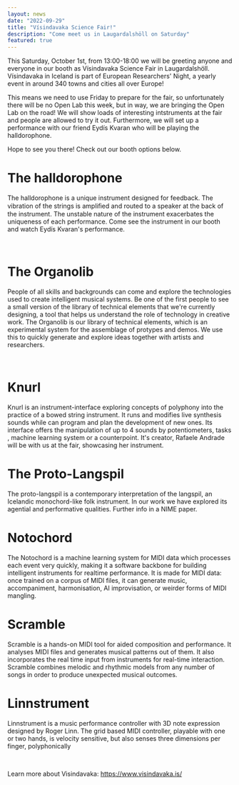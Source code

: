 ```yaml
---
layout: news
date: "2022-09-29"
title: "Vísindavaka Science Fair!"
description: "Come meet us in Laugardalshöll on Saturday"
featured: true
---
```


<script>
import CaptionedImage from "../../components/Images/CaptionedImage.svelte"
</script>

This Saturday, October 1st, from 13:00-18:00 we will be greeting anyone and everyone in our booth as Vísindavaka Science Fair in Laugardalshöll. Vísindavaka in Iceland is part of European Researchers' Night, a yearly event in around 340 towns and cities all over Europe!

This means we need to use Friday to prepare for the fair, so unfortunately there will be no Open Lab this week, but in way, we are bringing the Open Lab on the road! We will show loads of interesting intstruments at the fair and people are allowed to try it out. Furthermore, we will set up a performance with our friend Eydís Kvaran who will be playing the halldorophone.

Hope to see you there! Check out our booth options below.

<CaptionedImage
src="research/halldorophone.jpg"
alt="A wooden electronic instrument resembling a cello"
caption="The halldorophone"/>

# The halldorophone

The halldorophone is a unique instrument designed for feedback. The vibration of the strings is ampliﬁed and routed to a speaker at the back of the instrument. The unstable nature of the instrument exacerbates the uniqueness of each performance. Come see the instrument in our booth and watch Eydís Kvaran's performance. 

<br />

# The Organolib

<CaptionedImage
src="news/new-instruments-workshop.jpg"
alt="Many different types of instruments and instrumental parts, both acoustic and electronic, placed on a yellow surface."
caption="We'll be bringing a tiny version of the Organolib"/>

People of all skills and backgrounds can come and explore the technologies used to create intelligent musical systems. Be one of the first people to see a small version of the library of technical elements that we're currently designing, a tool that helps us understand the role of technology in creative work. The Organolib is our library of technical elements, which is an experimental system for the assemblage of protypes and demos. We use this to quickly generate and explore ideas together with artists and researchers. 

<br />

# Knurl

<CaptionedImage
src="news/rafaele-5308.jpg"
alt="A large white upright instrument on a yellow table, a young woman standing next to it, smiling."
caption="Rafaele with her Knurl in the Yellow Lab"/>

Knurl is an instrument-interface exploring concepts of polyphony into the practice of a bowed string instrument. It runs and modifies live synthesis sounds while can program and plan the development of new ones. Its interface offers the manipulation of up to 4 sounds by potentiometers, tasks , machine learning system or a counterpoint. It's creator, Rafaele Andrade will be with us at the fair, showcasing her instrument.

# The Proto-Langspil

<CaptionedImage
src="research/projects/protolangspil.jpg"
alt="Boxy wooden string instrument."
caption="The Proto-Langspil, one of the first instruments we worked on"/>

The proto-langspil is a contemporary interpretation of the langspil, an Icelandic monochord-like folk instrument. In our work we have explored its agential and performative qualities. Further info in a NIME paper.

# Notochord

<CaptionedImage
src="research/projects/notochord-diagram.png"
alt="A technical diagram with math symbols and lines."
caption="The Notochord Diagram"/>

The Notochord is a machine learning system for MIDI data which processes each event very quickly, making it a software backbone for building intelligent instruments for realtime performance. It is made for MIDI data: once trained on a corpus of MIDI files, it can generate music, accompaniment, harmonisation, AI improvisation, or weirder forms of MIDI mangling.

# Scramble

<CaptionedImage
src="research/projects/scramble.png"
alt="Technical audio interface."
caption="Scramble Interface"/>

Scramble is a hands-on MIDI tool for aided composition and performance. It analyses MIDI files and generates musical patterns out of them. It also incorporates the real time input from instruments for real-time interaction. Scramble combines melodic and rhythmic models from any number of songs in order to produce unexpected musical outcomes.

# Linnstrument

<CaptionedImage
src="stock/linnstrument.svg"
alt="An electronic instruments with many buttons."
caption="The Linnstrument"/>

Linnstrument is a music performance controller with 3D note expression designed by Roger Linn. The grid based MIDI controller, playable with one or two hands, is velocity sensitive, but also senses three dimensions per finger, polyphonically

<br />

Learn more about Visindavaka: 
https://www.visindavaka.is/
